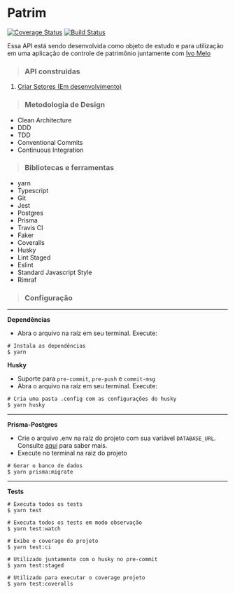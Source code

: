 # Patrim

[![Coverage Status](https://coveralls.io/repos/github/vineboneto/patrim-api/badge.svg?branch=master)](https://coveralls.io/github/vineboneto/patrim-api?branch=master) [![Build Status](https://travis-ci.org/vineboneto/patrim-api.svg?branch=master)](https://travis-ci.org/vineboneto/patrim-api)

Essa API está sendo desenvolvida como objeto de estudo e para utilização em uma aplicação de controle de patrimônio juntamente com [Ivo Melo](https://github.com/evil988)

> ### API construidas

  1. [Criar Setores (Em desenvolvimento)](./requirements/add-sector.md)

> ### Metodologia de Design

 - Clean Architecture
 - DDD
 - TDD
 - Conventional Commits
 - Continuous Integration

> ### Bibliotecas e ferramentas

 - yarn
 - Typescript
 - Git
 - Jest
 - Postgres
 - Prisma
 - Travis CI
 - Faker
 - Coveralls
 - Husky
 - Lint Staged
 - Eslint
 - Standard Javascript Style
 - Rimraf

> ### Configuração
***
**Dependências**
 - Abra o arquivo na raíz em seu terminal. Execute:
  ```shell
  # Instala as dependências
  $ yarn
  ```
**Husky**
 - Suporte para ``pre-commit``, ``pre-push`` e ``commit-msg``
 - Abra o arquivo na raíz em seu terminal. Execute:
  ```shell
  # Cria uma pasta .config com as configurações do husky
  $ yarn husky
  ```
 ***
 **Prisma-Postgres**

 - Crie o arquivo .env na raíz do projeto com sua variável ``DATABASE_URL``. Consulte [aqui](https://www.prisma.io/docs/getting-started/quickstart-typescript) para saber mais.
 - Execute no terminal na raiz do projeto
  ```shell
  # Gerar o banco de dados
  $ yarn prisma:migrate
  ```
 ***
  **Tests**
  ```shell
  # Executa todos os tests
  $ yarn test

  # Executa todos os tests em modo observação
  $ yarn test:watch

  # Exibe o coverage do projeto
  $ yarn test:ci

  # Utilizado juntamente com o husky no pre-commit
  $ yarn test:staged

  # Utilizado para executar o coverage projeto
  $ yarn test:coveralls
  ```